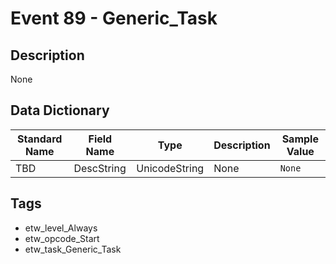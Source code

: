 # Event 89 - Generic_Task

## Description
None

## Data Dictionary
|Standard Name|Field Name|Type|Description|Sample Value|
|---|---|---|---|---|
|TBD|DescString|UnicodeString|None|`None`|

## Tags
* etw_level_Always
* etw_opcode_Start
* etw_task_Generic_Task
